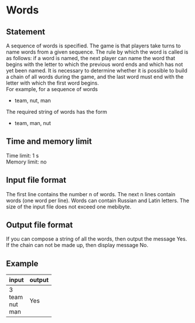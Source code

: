 # Words
## Statement
A sequence of words is specified. The game is that players take turns to name words from a given sequence. The rule by which the word is called is as follows: if a word is named, the next player can name the word that begins with the letter to which the previous word ends and which has not yet been named. It is necessary to determine whether it is possible to build a chain of all words during the game, and the last word must end with the letter with which the first word begins.<br> For example, for a sequence of words
<br>
+ team, nut, man

The required string of words has the form

+ team, man, nut

## Time and memory limit
Time limit: 1 s<br>
Memory limit: no
## Input file format
The first line contains the number n of words. The next n lines contain words (one word per line). Words can contain Russian and Latin letters. The size of the input file does not exceed one mebibyte.
## Output file format
If you can compose a string of all the words, then output the message Yes. If the chain can not be made up, then display message No.
## Example
| input         |   output      |
| ------------- | ------------- |
| 3<br>team<br>nut<br>man  |  Yes |
